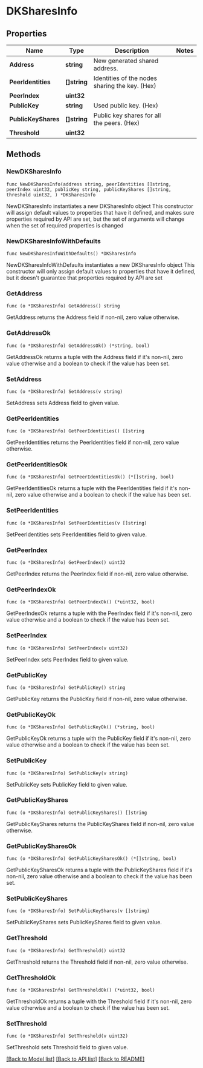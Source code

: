 # DKSharesInfo

## Properties

Name | Type | Description | Notes
------------ | ------------- | ------------- | -------------
**Address** | **string** | New generated shared address. | 
**PeerIdentities** | **[]string** | Identities of the nodes sharing the key. (Hex) | 
**PeerIndex** | **uint32** |  | 
**PublicKey** | **string** | Used public key. (Hex) | 
**PublicKeyShares** | **[]string** | Public key shares for all the peers. (Hex) | 
**Threshold** | **uint32** |  | 

## Methods

### NewDKSharesInfo

`func NewDKSharesInfo(address string, peerIdentities []string, peerIndex uint32, publicKey string, publicKeyShares []string, threshold uint32, ) *DKSharesInfo`

NewDKSharesInfo instantiates a new DKSharesInfo object
This constructor will assign default values to properties that have it defined,
and makes sure properties required by API are set, but the set of arguments
will change when the set of required properties is changed

### NewDKSharesInfoWithDefaults

`func NewDKSharesInfoWithDefaults() *DKSharesInfo`

NewDKSharesInfoWithDefaults instantiates a new DKSharesInfo object
This constructor will only assign default values to properties that have it defined,
but it doesn't guarantee that properties required by API are set

### GetAddress

`func (o *DKSharesInfo) GetAddress() string`

GetAddress returns the Address field if non-nil, zero value otherwise.

### GetAddressOk

`func (o *DKSharesInfo) GetAddressOk() (*string, bool)`

GetAddressOk returns a tuple with the Address field if it's non-nil, zero value otherwise
and a boolean to check if the value has been set.

### SetAddress

`func (o *DKSharesInfo) SetAddress(v string)`

SetAddress sets Address field to given value.


### GetPeerIdentities

`func (o *DKSharesInfo) GetPeerIdentities() []string`

GetPeerIdentities returns the PeerIdentities field if non-nil, zero value otherwise.

### GetPeerIdentitiesOk

`func (o *DKSharesInfo) GetPeerIdentitiesOk() (*[]string, bool)`

GetPeerIdentitiesOk returns a tuple with the PeerIdentities field if it's non-nil, zero value otherwise
and a boolean to check if the value has been set.

### SetPeerIdentities

`func (o *DKSharesInfo) SetPeerIdentities(v []string)`

SetPeerIdentities sets PeerIdentities field to given value.


### GetPeerIndex

`func (o *DKSharesInfo) GetPeerIndex() uint32`

GetPeerIndex returns the PeerIndex field if non-nil, zero value otherwise.

### GetPeerIndexOk

`func (o *DKSharesInfo) GetPeerIndexOk() (*uint32, bool)`

GetPeerIndexOk returns a tuple with the PeerIndex field if it's non-nil, zero value otherwise
and a boolean to check if the value has been set.

### SetPeerIndex

`func (o *DKSharesInfo) SetPeerIndex(v uint32)`

SetPeerIndex sets PeerIndex field to given value.


### GetPublicKey

`func (o *DKSharesInfo) GetPublicKey() string`

GetPublicKey returns the PublicKey field if non-nil, zero value otherwise.

### GetPublicKeyOk

`func (o *DKSharesInfo) GetPublicKeyOk() (*string, bool)`

GetPublicKeyOk returns a tuple with the PublicKey field if it's non-nil, zero value otherwise
and a boolean to check if the value has been set.

### SetPublicKey

`func (o *DKSharesInfo) SetPublicKey(v string)`

SetPublicKey sets PublicKey field to given value.


### GetPublicKeyShares

`func (o *DKSharesInfo) GetPublicKeyShares() []string`

GetPublicKeyShares returns the PublicKeyShares field if non-nil, zero value otherwise.

### GetPublicKeySharesOk

`func (o *DKSharesInfo) GetPublicKeySharesOk() (*[]string, bool)`

GetPublicKeySharesOk returns a tuple with the PublicKeyShares field if it's non-nil, zero value otherwise
and a boolean to check if the value has been set.

### SetPublicKeyShares

`func (o *DKSharesInfo) SetPublicKeyShares(v []string)`

SetPublicKeyShares sets PublicKeyShares field to given value.


### GetThreshold

`func (o *DKSharesInfo) GetThreshold() uint32`

GetThreshold returns the Threshold field if non-nil, zero value otherwise.

### GetThresholdOk

`func (o *DKSharesInfo) GetThresholdOk() (*uint32, bool)`

GetThresholdOk returns a tuple with the Threshold field if it's non-nil, zero value otherwise
and a boolean to check if the value has been set.

### SetThreshold

`func (o *DKSharesInfo) SetThreshold(v uint32)`

SetThreshold sets Threshold field to given value.



[[Back to Model list]](../README.md#documentation-for-models) [[Back to API list]](../README.md#documentation-for-api-endpoints) [[Back to README]](../README.md)


